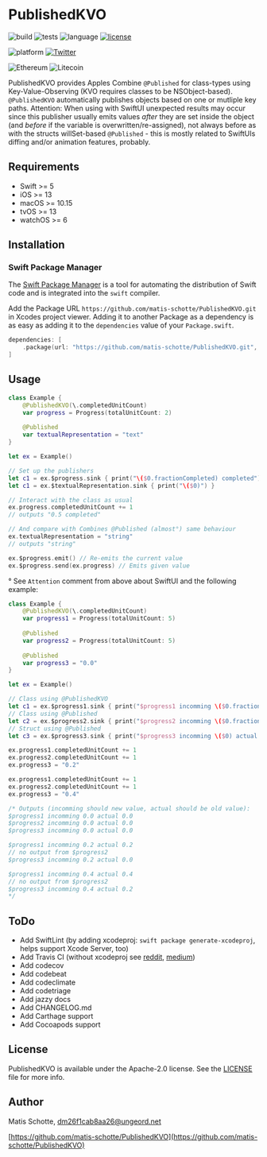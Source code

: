 # PublishedKVO

![build](https://img.shields.io/badge/build-passing-success)
![tests](https://img.shields.io/badge/tests-passing-success)
![language](https://img.shields.io/badge/language-swift-important)
[![license](https://img.shields.io/github/license/matis-schotte/PublishedKVO.svg)](./LICENSE)

![platform](https://img.shields.io/badge/platform-iOS%20|%20macOS%20|%20tvOS%20|%20watchOS-lightgrey.svg)
[![Twitter](https://img.shields.io/badge/twitter-@matis_schotte-blue.svg)](http://twitter.com/matis_schotte)

![Ethereum](https://img.shields.io/badge/ethereum-0x25C93954ad65f1Bb5A1fd70Ec33f3b9fe72e5e58-yellowgreen.svg)
![Litecoin](https://img.shields.io/badge/litecoin-MPech47X9GjaatuV4sQsEzoMwGMxKzdXaH-lightgrey.svg)

PublishedKVO provides Apples Combine `@Published` for class-types using Key-Value-Observing (KVO requires classes to be NSObject-based).
`@PublishedKVO`  automatically publishes objects based on one or mutliple key paths.
Attention: When using with SwiftUI unexpected results may occur since this publisher usually emits values _after_
they are set inside the object (and _before_ if the variable is overwritten/re-assigned), not always before as with the
structs willSet-based `@Published` - this is mostly related to SwiftUIs diffing and/or animation features, probably.

## Requirements
- Swift >= 5
- iOS >= 13
- macOS >= 10.15
- tvOS >= 13
- watchOS >= 6

## Installation
### Swift Package Manager

The [Swift Package Manager](https://swift.org/package-manager/) is a tool for automating the distribution of Swift code and is integrated into the `swift` compiler.

Add the Package URL `https://github.com/matis-schotte/PublishedKVO.git` in Xcodes project viewer.
Adding it to another Package as a dependency is as easy as adding it to the `dependencies` value of your `Package.swift`.

```swift
dependencies: [
	.package(url: "https://github.com/matis-schotte/PublishedKVO.git", from: "0.1.0")
]
```

## Usage

```swift
class Example {
	@PublishedKVO(\.completedUnitCount)
	var progress = Progress(totalUnitCount: 2)
	
	@Published
	var textualRepresentation = "text"
}

let ex = Example()

// Set up the publishers
let c1 = ex.$progress.sink { print("\($0.fractionCompleted) completed") }
let c1 = ex.$textualRepresentation.sink { print("\($0)") }

// Interact with the class as usual
ex.progress.completedUnitCount += 1
// outputs "0.5 completed"

// And compare with Combines @Published (almost°) same behaviour
ex.textualRepresentation = "string"
// outputs "string"

ex.$progress.emit() // Re-emits the current value
ex.$progress.send(ex.progress) // Emits given value
```

° See `Attention` comment from above about SwiftUI and the following example:

```swift
class Example {
	@PublishedKVO(\.completedUnitCount)
	var progress1 = Progress(totalUnitCount: 5)
	
	@Published
	var progress2 = Progress(totalUnitCount: 5)
	
	@Published
	var progress3 = "0.0"
}

let ex = Example()

// Class using @PublishedKVO
let c1 = ex.$progress1.sink { print("$progress1 incomming \($0.fractionCompleted) actual \(ex.progress1.fractionCompleted)") }
// Class using @Published
let c2 = ex.$progress2.sink { print("$progress2 incomming \($0.fractionCompleted) actual \(ex.progress2.fractionCompleted)") }
// Struct using @Published
let c3 = ex.$progress3.sink { print("$progress3 incomming \($0) actual \(ex.progress3)") }

ex.progress1.completedUnitCount += 1
ex.progress2.completedUnitCount += 1
ex.progress3 = "0.2"

ex.progress1.completedUnitCount += 1
ex.progress2.completedUnitCount += 1
ex.progress3 = "0.4"

/* Outputs (incomming should new value, actual should be old value):
$progress1 incomming 0.0 actual 0.0
$progress2 incomming 0.0 actual 0.0
$progress3 incomming 0.0 actual 0.0

$progress1 incomming 0.2 actual 0.2
// no output from $progress2
$progress3 incomming 0.2 actual 0.0

$progress1 incomming 0.4 actual 0.4
// no output from $progress2
$progress3 incomming 0.4 actual 0.2
*/
```

[//]: # (Example: See the example project inside the `examples/` folder.)

## ToDo
- Add SwiftLint (by adding xcodeproj: `swift package generate-xcodeproj`, helps support Xcode Server, too)
- Add Travis CI (without xcodeproj see [reddit](https://www.reddit.com/r/iOSProgramming/comments/d7oyvh/configure_travis_ci_on_github_to_build_ios_swift/), [medium](https://medium.com/@aclaytonscott/creating-and-distributing-swift-packages-132444f5dd1))
- Add codecov
- Add codebeat
- Add codeclimate
- Add codetriage
- Add jazzy docs
- Add CHANGELOG.md
- Add Carthage support
- Add Cocoapods support

[//]: # (Donations: ETH, LTC welcome.)

## License
PublishedKVO is available under the Apache-2.0 license. See the [LICENSE](https://github.com/matis-schotte/PublishedKVO/blob/master/LICENSE) file for more info.

## Author
Matis Schotte, [dm26f1cab8aa26@ungeord.net](mailto:dm26f1cab8aa26@ungeord.net)

[https://github.com/matis-schotte/PublishedKVO](https://github.com/matis-schotte/PublishedKVO)
